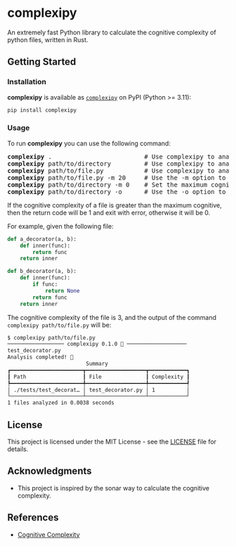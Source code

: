 # complexipy

An extremely fast Python library to calculate the cognitive complexity of
python files, written in Rust.

## Getting Started

### Installation

**complexipy** is available as
[`complexipy`](https://pypi.org/project/complexipy/) on PyPI (Python >= 3.11):

```bash
pip install complexipy
```

### Usage

To run **complexipy** you can use the following command:

<pre lang="shell">
<b>complexipy</b> .                         # Use complexipy to analyze the current directory and any subdirectories
<b>complexipy</b> path/to/directory         # Use complexipy to analyze a specific directory and any subdirectories
<b>complexipy</b> path/to/file.py           # Use complexipy to analyze a specific file
<b>complexipy</b> path/to/file.py -m 20     # Use the -m option to set the maximum congnitive complexity, default is 15
<b>complexipy</b> path/to/directory -m 0    # Set the maximum cognitive complexity to 0 to disable the exit with error
<b>complexipy</b> path/to/directory -o      # Use the -o option to output the results to a XML file, default is False
</pre>

If the cognitive complexity of a file is greater than the maximum cognitive, then
the return code will be 1 and exit with error, otherwise it will be 0.

For example, given the following file:

```python
def a_decorator(a, b):
    def inner(func):
        return func
    return inner

def b_decorator(a, b):
    def inner(func):
        if func:
            return None
        return func
    return inner
```

The cognitive complexity of the file is 3, and the output of the command
`complexipy path/to/file.py` will be:

```bash
$ complexipy path/to/file.py
────────────────── complexipy 0.1.0 🐙 ───────────────────
test_decorator.py
Analysis completed! 🎉
                         Summary
┏━━━━━━━━━━━━━━━━━━━━━━━┳━━━━━━━━━━━━━━━━━━━┳━━━━━━━━━━━━┓
┃ Path                  ┃ File              ┃ Complexity ┃
┡━━━━━━━━━━━━━━━━━━━━━━━╇━━━━━━━━━━━━━━━━━━━╇━━━━━━━━━━━━┩
│ ./tests/test_decorat… │ test_decorator.py │ 1          │
└───────────────────────┴───────────────────┴────────────┘
1 files analyzed in 0.0038 seconds
```

## License

This project is licensed under the MIT License - see the [LICENSE](LICENSE) file
for details.

## Acknowledgments

- This project is inspired by the sonar way to calculate the cognitive
complexity.

## References

- [Cognitive Complexity](https://www.sonarsource.com/resources/cognitive-complexity/)
